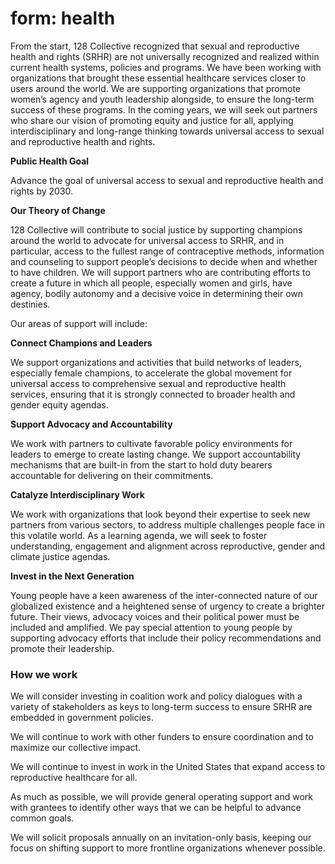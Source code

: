 # form: health

From the start, 128 Collective recognized that sexual and reproductive health and rights (SRHR) are not universally recognized and realized within current health systems, policies and programs. We have been working with organizations that brought these essential healthcare services closer to users around the world. We are supporting organizations that promote women’s agency and youth leadership alongside, to ensure the long-term success of these programs. In the coming years, we will seek out partners who share our vision of promoting equity and justice for all, applying interdisciplinary and long-range thinking towards universal access to sexual and reproductive health and rights.

**Public Health Goal**

Advance the goal of universal access to sexual and reproductive health and rights by 2030.

**Our Theory of Change**

128 Collective will contribute to social justice by supporting champions around the world to advocate for universal access to SRHR, and in particular, access to the fullest range of contraceptive methods, information and counseling to support people’s decisions to decide when and whether to have children. We will support partners who are contributing efforts to create a future in which all people, especially women and girls, have agency, bodily autonomy and a decisive voice in determining their own destinies.

Our areas of support will include:

**Connect Champions and Leaders**

We support organizations and activities that build networks of leaders, especially female champions, to accelerate the global movement for universal access to comprehensive sexual and reproductive health services, ensuring that it is strongly connected to broader health and gender equity agendas.

**Support Advocacy and Accountability**

We work with partners to cultivate favorable policy environments for leaders to emerge to create lasting change. We support accountability mechanisms that are built-in from the start to hold duty bearers accountable for delivering on their commitments.

**Catalyze Interdisciplinary Work**

We work with organizations that look beyond their expertise to seek new partners from various sectors, to address multiple challenges people face in this volatile world. As a learning agenda, we will seek to foster understanding, engagement and alignment across reproductive, gender and climate justice agendas.

**Invest in the Next Generation**

Young people have a keen awareness of the inter-connected nature of our globalized existence and a heightened sense of urgency to create a brighter future. Their views, advocacy voices and their political power must be included and amplified. We pay special attention to young people by supporting advocacy efforts that include their policy recommendations and promote their leadership.

### How we work

We will consider investing in coalition work and policy dialogues with a variety of stakeholders as keys to long-term success to ensure SRHR are embedded in government policies.

We will continue to work with other funders to ensure coordination and to maximize our collective impact.

We will continue to invest in work in the United States that expand access to reproductive healthcare for all.

As much as possible, we will provide general operating support and work with grantees to identify other ways that we can be helpful to advance common goals.

We will solicit proposals annually on an invitation-only basis, keeping our focus on shifting support to more frontline organizations whenever possible.
